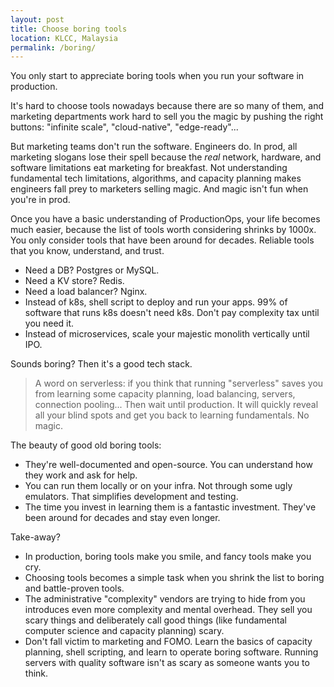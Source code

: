 ```yaml
---
layout: post
title: Choose boring tools
location: KLCC, Malaysia
permalink: /boring/
---
```


You only start to appreciate boring tools when you run your software in production.

It's hard to choose tools nowadays because there are so many of them, and marketing departments work hard to sell you the magic by pushing the right buttons: "infinite scale", "cloud-native", "edge-ready"...

But marketing teams don't run the software. Engineers do. In prod, all marketing slogans lose their spell because the *real* network, hardware, and software limitations eat marketing for breakfast. Not understanding fundamental tech limitations, algorithms, and capacity planning makes engineers fall prey to marketers selling magic. And magic isn't fun when you're in prod.

Once you have a basic understanding of ProductionOps, your life becomes much easier, because the list of tools worth considering shrinks by 1000x. You only consider tools that have been around for decades. Reliable tools that you know, understand, and trust.

- Need a DB? Postgres or MySQL.
- Need a KV store? Redis.
- Need a load balancer? Nginx.
- Instead of k8s, shell script to deploy and run your apps. 99% of software that runs k8s doesn't need k8s. Don't pay complexity tax until you need it.
- Instead of microservices, scale your majestic monolith vertically until IPO.

Sounds boring? Then it's a good tech stack.

> A word on serverless: if you think that running "serverless" saves you from learning some capacity planning, load balancing, servers, connection pooling... Then wait until production. It will quickly reveal all your blind spots and get you back to learning fundamentals. No magic.

The beauty of good old boring tools:
- They're well-documented and open-source. You can understand how they work and ask for help. 
- You can run them locally or on your infra. Not through some ugly emulators. That simplifies development and testing.
- The time you invest in learning them is a fantastic investment. They've been around for decades and stay even longer.

Take-away?
- In production, boring tools make you smile, and fancy tools make you cry.
- Choosing tools becomes a simple task when you shrink the list to boring and battle-proven tools. 
- The administrative "complexity" vendors are trying to hide from you introduces even more complexity and mental overhead. They sell you scary things and deliberately call good things (like fundamental computer science and capacity planning) scary.
- Don't fall victim to marketing and FOMO. Learn the basics of capacity planning, shell scripting, and learn to operate boring software. Running servers with quality software isn't as scary as someone wants you to think.